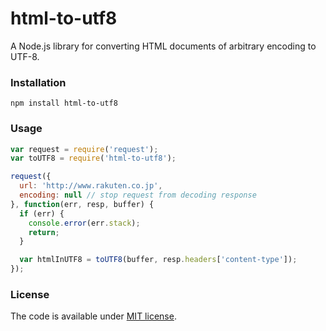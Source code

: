 # html-to-utf8

A Node.js library for converting HTML documents of arbitrary encoding to UTF-8.

### Installation

```shell
npm install html-to-utf8
```

### Usage

```javascript
var request = require('request');
var toUTF8 = require('html-to-utf8');

request({
  url: 'http://www.rakuten.co.jp',
  encoding: null // stop request from decoding response
}, function(err, resp, buffer) {
  if (err) {
    console.error(err.stack);
    return;
  }

  var htmlInUTF8 = toUTF8(buffer, resp.headers['content-type']);
});
```

### License

The code is available under [MIT license](LICENSE).
